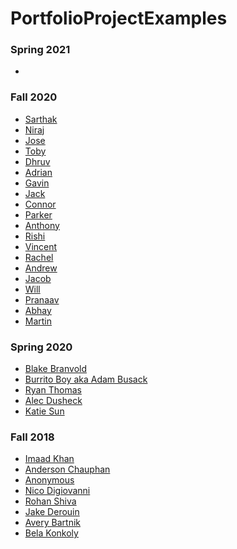 # PortfolioProjectExamples

### Spring 2021
* []()

### Fall 2020
* [Sarthak]()
* [Niraj]()
* [Jose]()
* [Toby](https://github.com/EPCompSci/portfolio-2020-BuiToby)
* [Dhruv]()
* [Adrian]()
* [Gavin]()
* [Jack]()
* [Connor]()
* [Parker]()
* [Anthony]()
* [Rishi](https://github.com/EPCompSci/portfolio-2020-rishi-n)
* [Vincent]()
* [Rachel]()
* [Andrew]()
* [Jacob]()
* [Will]()
* [Pranaav]()
* [Abhay]()
* [Martin]()

### Spring 2020
* [Blake Branvold](https://github.com/EPCompSci/ios-portfolio-Underdoneboar4)
* [Burrito Boy aka Adam Busack](https://github.com/EPCompSci/ios-portfolio-BurritoConqueror)
* [Ryan Thomas](https://github.com/EPCompSci/ios-portfolio-rhockey12)
* [Alec Dusheck](https://github.com/EPCompSci/ios-term-3-portfolio-2020-AlecDusheck)
* [Katie Sun](https://github.com/EPCompSci/ios-term-3-portfolio-2020-katiesun)


### Fall 2018
* [Imaad Khan](https://github.com/EPCompSci/ios-portfolio-imaadk)
* [Anderson Chauphan](https://github.com/EPCompSci/ios-portfolio-chauphana)
* [Anonymous](https://github.com/EPCompSci/ios-portfolio-90302956)
* [Nico Digiovanni](https://github.com/EPCompSci/ios-portfolio-nicodigiovanni)
* [Rohan Shiva](https://github.com/EPCompSci/ios-portfolio-rohanshiva/wiki)
* [Jake Derouin](https://github.com/EPCompSci/ios-portfolio-jpderouin)
* [Avery Bartnik](https://github.com/EPCompSci/ios-portfolio-Jythonscript)
* [Bela Konkoly](https://github.com/EPCompSci/ios-portfolio-konkolyb)

